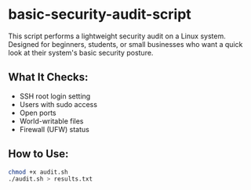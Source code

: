 # basic-security-audit-script
This script performs a lightweight security audit on a Linux system. Designed for beginners, students, or small businesses who want a quick look at their system's basic security posture.

## What It Checks:
- SSH root login setting
- Users with sudo access
- Open ports
- World-writable files
- Firewall (UFW) status

## How to Use:

```bash
chmod +x audit.sh
./audit.sh > results.txt
